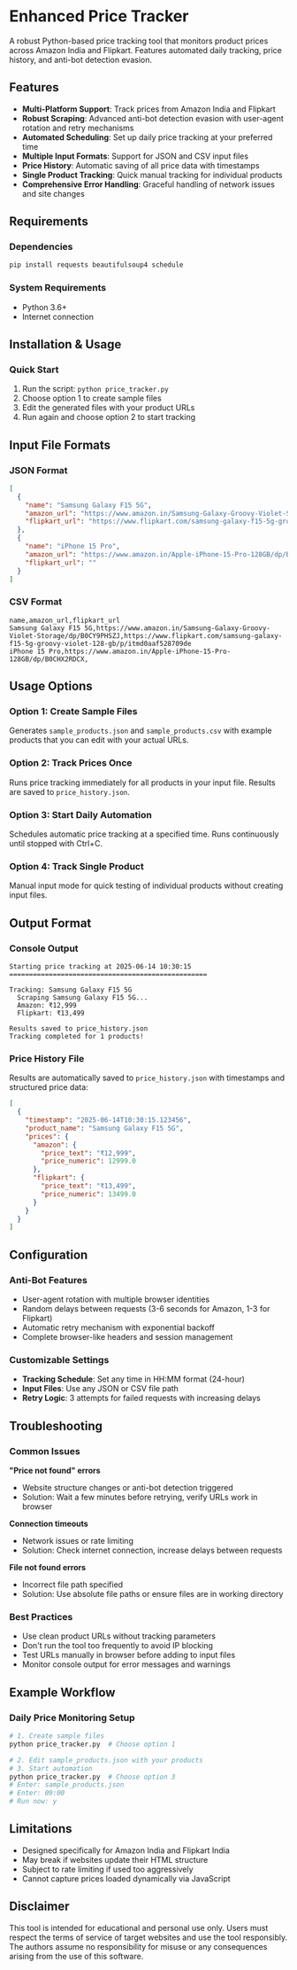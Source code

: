 # Enhanced Price Tracker

A robust Python-based price tracking tool that monitors product prices across Amazon India and Flipkart. Features automated daily tracking, price history, and anti-bot detection evasion.

## Features

- **Multi-Platform Support**: Track prices from Amazon India and Flipkart
- **Robust Scraping**: Advanced anti-bot detection evasion with user-agent rotation and retry mechanisms
- **Automated Scheduling**: Set up daily price tracking at your preferred time
- **Multiple Input Formats**: Support for JSON and CSV input files
- **Price History**: Automatic saving of all price data with timestamps
- **Single Product Tracking**: Quick manual tracking for individual products
- **Comprehensive Error Handling**: Graceful handling of network issues and site changes

## Requirements

### Dependencies
```bash
pip install requests beautifulsoup4 schedule
```

### System Requirements
- Python 3.6+
- Internet connection

## Installation & Usage

### Quick Start
1. Run the script: `python price_tracker.py`
2. Choose option 1 to create sample files
3. Edit the generated files with your product URLs
4. Run again and choose option 2 to start tracking

## Input File Formats

### JSON Format
```json
[
  {
    "name": "Samsung Galaxy F15 5G",
    "amazon_url": "https://www.amazon.in/Samsung-Galaxy-Groovy-Violet-Storage/dp/B0CY9PHSZJ",
    "flipkart_url": "https://www.flipkart.com/samsung-galaxy-f15-5g-groovy-violet-128-gb/p/itmd0aaf528709de"
  },
  {
    "name": "iPhone 15 Pro",
    "amazon_url": "https://www.amazon.in/Apple-iPhone-15-Pro-128GB/dp/B0CHX2RDCX",
    "flipkart_url": ""
  }
]
```

### CSV Format
```csv
name,amazon_url,flipkart_url
Samsung Galaxy F15 5G,https://www.amazon.in/Samsung-Galaxy-Groovy-Violet-Storage/dp/B0CY9PHSZJ,https://www.flipkart.com/samsung-galaxy-f15-5g-groovy-violet-128-gb/p/itmd0aaf528709de
iPhone 15 Pro,https://www.amazon.in/Apple-iPhone-15-Pro-128GB/dp/B0CHX2RDCX,
```

## Usage Options

### Option 1: Create Sample Files
Generates `sample_products.json` and `sample_products.csv` with example products that you can edit with your actual URLs.

### Option 2: Track Prices Once
Runs price tracking immediately for all products in your input file. Results are saved to `price_history.json`.

### Option 3: Start Daily Automation
Schedules automatic price tracking at a specified time. Runs continuously until stopped with Ctrl+C.

### Option 4: Track Single Product
Manual input mode for quick testing of individual products without creating input files.

## Output Format

### Console Output
```
Starting price tracking at 2025-06-14 10:30:15
==================================================

Tracking: Samsung Galaxy F15 5G
  Scraping Samsung Galaxy F15 5G...
  Amazon: ₹12,999
  Flipkart: ₹13,499

Results saved to price_history.json
Tracking completed for 1 products!
```

### Price History File
Results are automatically saved to `price_history.json` with timestamps and structured price data:

```json
[
  {
    "timestamp": "2025-06-14T10:30:15.123456",
    "product_name": "Samsung Galaxy F15 5G",
    "prices": {
      "amazon": {
        "price_text": "₹12,999",
        "price_numeric": 12999.0
      },
      "flipkart": {
        "price_text": "₹13,499",
        "price_numeric": 13499.0
      }
    }
  }
]
```

## Configuration

### Anti-Bot Features
- User-agent rotation with multiple browser identities
- Random delays between requests (3-6 seconds for Amazon, 1-3 for Flipkart)
- Automatic retry mechanism with exponential backoff
- Complete browser-like headers and session management

### Customizable Settings
- **Tracking Schedule**: Set any time in HH:MM format (24-hour)
- **Input Files**: Use any JSON or CSV file path
- **Retry Logic**: 3 attempts for failed requests with increasing delays

## Troubleshooting

### Common Issues

**"Price not found" errors**
- Website structure changes or anti-bot detection triggered
- Solution: Wait a few minutes before retrying, verify URLs work in browser

**Connection timeouts**
- Network issues or rate limiting
- Solution: Check internet connection, increase delays between requests

**File not found errors**
- Incorrect file path specified
- Solution: Use absolute file paths or ensure files are in working directory

### Best Practices
- Use clean product URLs without tracking parameters
- Don't run the tool too frequently to avoid IP blocking
- Test URLs manually in browser before adding to input files
- Monitor console output for error messages and warnings

## Example Workflow

### Daily Price Monitoring Setup
```bash
# 1. Create sample files
python price_tracker.py  # Choose option 1

# 2. Edit sample_products.json with your products
# 3. Start automation
python price_tracker.py  # Choose option 3
# Enter: sample_products.json
# Enter: 09:00
# Run now: y
```

## Limitations

- Designed specifically for Amazon India and Flipkart India
- May break if websites update their HTML structure
- Subject to rate limiting if used too aggressively
- Cannot capture prices loaded dynamically via JavaScript

## Disclaimer

This tool is intended for educational and personal use only. Users must respect the terms of service of target websites and use the tool responsibly. The authors assume no responsibility for misuse or any consequences arising from the use of this software.

